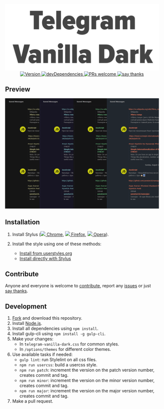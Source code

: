 <p align="center">
  <img alt="logo" src="./images/logo.svg" width="580">
  <br>
  <a href="https://github.com/VChet/Telegram-Vanilla-Dark/tags">
    <img src="https://img.shields.io/github/tag/VChet/Telegram-Vanilla-Dark.svg?label=version" alt="Version">
  </a>
  <a href="https://david-dm.org/VChet/Telegram-Vanilla-Dark?type=dev">
    <img src="https://img.shields.io/david/dev/StylishThemes/GitHub-Dark.svg?label=devDependencies" alt="devDependencies">
  </a>
  <a href="http://makeapullrequest.com">
    <img src="https://img.shields.io/badge/PRs-welcome-brightgreen.svg" alt="PRs welcome">
  </a>
  <a href="https://saythanks.io/to/VChet">
    <img src="https://img.shields.io/badge/say-thanks-B9B384.svg" alt="say thanks">
  </a>
</p>

## Preview
![](./images/screenshots/color-themes.png)

## Installation
1. Install Stylus
([<img src="https://raw.githubusercontent.com/alrra/browser-logos/master/src/chrome/chrome_16x16.png" /> Chrome](https://chrome.google.com/webstore/detail/stylus/clngdbkpkpeebahjckkjfobafhncgmne),
[<img src="https://raw.githubusercontent.com/alrra/browser-logos/master/src/firefox/firefox_16x16.png" /> Firefox](https://addons.mozilla.org/en-US/firefox/addon/styl-us/),
[<img src="https://raw.githubusercontent.com/alrra/browser-logos/master/src/opera/opera_16x16.png" /> Opera](https://addons.opera.com/en-gb/extensions/details/stylus/)).

1. Install the style using one of these methods:<br>
   * [Install from userstyles.org](https://userstyles.org/styles/162801)
   * [Install directly with Stylus](https://github.com/VChet/Telegram-Vanilla-Dark/raw/master/telegram-vanilla-dark.user.css)

## Contribute
Anyone and everyone is welcome to [contribute](https://github.com/VChet/Telegram-Vanilla-Dark/pulls), report any [issues](https://github.com/VChet/Telegram-Vanilla-Dark/issues) or just [say thanks](https://saythanks.io/to/VChet).

## Development
1. [Fork](https://github.com/VChet/Telegram-Vanilla-Dark/fork) and download this repository.
1. Install [Node.js](https://nodejs.org/).
1. Install all dependencies using `npm install`.
1. Install gulp-cli using `npm install -g gulp-cli`.
1. Make your changes:
   * In `telegram-vanilla-dark.css` for common styles.
   * In `/options/themes` for different color themes.
1. Use available tasks if needed:
   * `gulp lint`: run Stylelint on all css files.
   * `npm run usercss`: build a usercss style.
   * `npm run patch`: increment the version on the patch version number, creates commit and tag.
   * `npm run minor`: increment the version on the minor version number, creates commit and tag.
   * `npm run major`: increment the version on the major version number, creates commit and tag.
7. Make a pull request.
